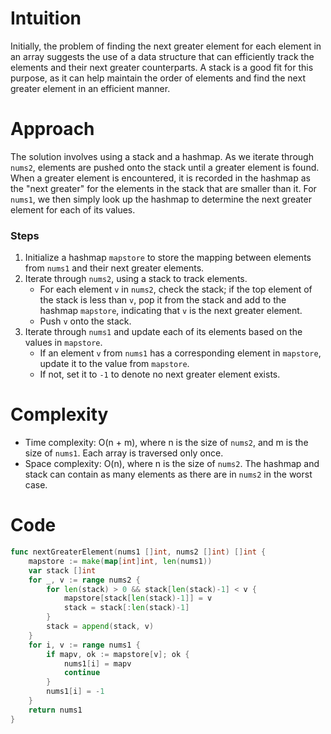 # Intuition
Initially, the problem of finding the next greater element for each element in an array suggests the use of a data structure that can efficiently track the elements and their next greater counterparts. A stack is a good fit for this purpose, as it can help maintain the order of elements and find the next greater element in an efficient manner.

# Approach
The solution involves using a stack and a hashmap. As we iterate through `nums2`, elements are pushed onto the stack until a greater element is found. When a greater element is encountered, it is recorded in the hashmap as the "next greater" for the elements in the stack that are smaller than it. For `nums1`, we then simply look up the hashmap to determine the next greater element for each of its values.

### Steps
1. Initialize a hashmap `mapstore` to store the mapping between elements from `nums1` and their next greater elements.
2. Iterate through `nums2`, using a stack to track elements.
    - For each element `v` in `nums2`, check the stack; if the top element of the stack is less than `v`, pop it from the stack and add to the hashmap `mapstore`, indicating that `v` is the next greater element.
    - Push `v` onto the stack.
3. Iterate through `nums1` and update each of its elements based on the values in `mapstore`.
    - If an element `v` from `nums1` has a corresponding element in `mapstore`, update it to the value from `mapstore`.
    - If not, set it to `-1` to denote no next greater element exists.

# Complexity
- Time complexity: O(n + m), where n is the size of `nums2`, and m is the size of `nums1`. Each array is traversed only once.
- Space complexity: O(n), where n is the size of `nums2`. The hashmap and stack can contain as many elements as there are in `nums2` in the worst case.

# Code
```go
func nextGreaterElement(nums1 []int, nums2 []int) []int {
    mapstore := make(map[int]int, len(nums1))
    var stack []int
    for _, v := range nums2 {
        for len(stack) > 0 && stack[len(stack)-1] < v {
            mapstore[stack[len(stack)-1]] = v
            stack = stack[:len(stack)-1]
        }
        stack = append(stack, v)
    }
    for i, v := range nums1 {
        if mapv, ok := mapstore[v]; ok {
            nums1[i] = mapv
            continue
        }
        nums1[i] = -1
    }
    return nums1
}
```